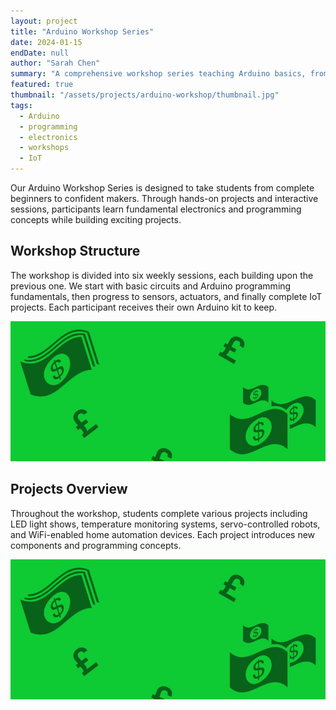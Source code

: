 ```yaml
---
layout: project
title: "Arduino Workshop Series"
date: 2024-01-15
endDate: null
author: "Sarah Chen"
summary: "A comprehensive workshop series teaching Arduino basics, from blinking LEDs to complex IoT projects."
featured: true
thumbnail: "/assets/projects/arduino-workshop/thumbnail.jpg"
tags:
  - Arduino
  - programming
  - electronics
  - workshops
  - IoT
---
```


Our Arduino Workshop Series is designed to take students from complete beginners to confident makers. Through hands-on projects and interactive sessions, participants learn fundamental electronics and programming concepts while building exciting projects.

## Workshop Structure
The workshop is divided into six weekly sessions, each building upon the previous one. We start with basic circuits and Arduino programming fundamentals, then progress to sensors, actuators, and finally complete IoT projects. Each participant receives their own Arduino kit to keep.

![Students working with Arduino boards during a workshop session](/assets/projects/arduino-workshop/structure.jpg)

## Projects Overview
Throughout the workshop, students complete various projects including LED light shows, temperature monitoring systems, servo-controlled robots, and WiFi-enabled home automation devices. Each project introduces new components and programming concepts.

![Collection of completed Arduino projects from previous workshops](/assets/projects/arduino-workshop/projects.jpg) 
